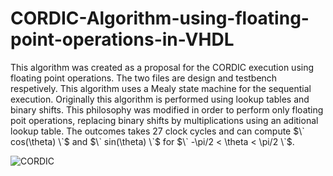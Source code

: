 # CORDIC-Algorithm-using-floating-point-operations-in-VHDL
This algorithm was created as a proposal for the CORDIC execution using floating point operations.
The two files are design and testbench respetively. This algorithm uses a Mealy state machine for the sequential execution.
Originally this algorithm is performed using lookup tables and binary shifts. This philosophy was modified in order to perform only floating poit operations, replacing binary shifts by multiplications using an aditional lookup table. 
The outcomes takes 27 clock cycles and can compute $\` cos(\theta) \`$ and $\` sin(\theta) \`$ for $\` -\pi/2 < \theta < \pi/2  \`$.

![CORDIC](https://github.com/user-attachments/assets/ddad31ad-317d-449a-bf09-89ee145fdd71)
